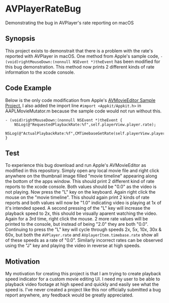 # AVPlayerRateBug
Demonstrating the bug in AVPlayer's rate reporting on macOS

## Synopsis

This project exists to demonstrait that there is a problem with the rate's reported with AVPlayer in macOS.  One method from Apple's sample code, `- (void)rightMouseDown:(nonnull NSEvent *)theEvent` has been modified for this bug demonstration.  This method now prints 2 different kinds of rate information to the xcode console.

## Code Example
Below is the only code modification from Apple's [AVMovieEditor Sample Project.](https://developer.apple.com/library/content/samplecode/AVMovieEditor/Introduction/Intro.html)  I also added the import line `#import <Appkit/Appkit.h>` in AAPLMovieMutator.m because the sample code would not run without this.

    - (void)rightMouseDown:(nonnull NSEvent *)theEvent {
        NSLog(@"RequestedPlaybackRate:%f",self.playerView.player.rate);
        NSLog(@"ActualPlaybackRate:%f",CMTimebaseGetRate(self.playerView.player.currentItem.timebase));
    }

## Test

To experience this bug download and run Apple's AVMovieEditor as modified in this repository.  Simply open any local movie file and right click anywhere on the thumbnail image filled "movie timeline" appearing along the bottom of the apps window.  This should print 2 different kind of rate reports to the xcode console.  Both values should be "0.0" as the video is not playing.  Now press the "L" key on the keyboard.  Again right click the mouse on the "movie timeline".  This should again print 2 kinds of rate reports and both values will now be "1.0" indicating video is playing at 1x of it's intended speed.  A second pressing of the "L" key will increase the playback speed to 2x, this should be visually aparent watching the video.  Again for a 3rd time, right click the mouse. 2 more rate values will be printed to the console, but instead of being "2.0" they are both "0.0".  Continuing to press the "L" key will cycle through speeds 2x, 5x, 10x, 30x & 60x, but both the `AVPlayer.rate` and `AVplayerItem.timebase.rate` show all of these speeds as a rate of "0.0".  Similarly incorrect rates can be observed using the "J" key and playing the video in reverse at high speeds.

## Motivation

My motivation for creating this project is that I am trying to create playback speed indicator for a custom movie editing UI.  I need my user to be able to playback video footage at high speed and quickly and easily see what the speed is.  I've never created a project like this nor officially submitted a bug report anywhere, any feedback would be greatly appreciated.
